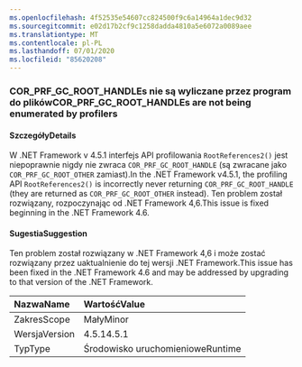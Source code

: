 ```yaml
---
ms.openlocfilehash: 4f52535e54607cc824500f9c6a14964a1dec9d32
ms.sourcegitcommit: e02d17b2cf9c1258dadda4810a5e6072a0089aee
ms.translationtype: MT
ms.contentlocale: pl-PL
ms.lasthandoff: 07/01/2020
ms.locfileid: "85620208"
---
```

### <a name="cor_prf_gc_root_handles-are-not-being-enumerated-by-profilers"></a><span data-ttu-id="94145-101">COR_PRF_GC_ROOT_HANDLEs nie są wyliczane przez program do plików</span><span class="sxs-lookup"><span data-stu-id="94145-101">COR_PRF_GC_ROOT_HANDLEs are not being enumerated by profilers</span></span>

#### <a name="details"></a><span data-ttu-id="94145-102">Szczegóły</span><span class="sxs-lookup"><span data-stu-id="94145-102">Details</span></span>

<span data-ttu-id="94145-103">W .NET Framework v 4.5.1 interfejs API profilowania <code>RootReferences2()</code> jest niepoprawnie nigdy nie zwraca <code>COR_PRF_GC_ROOT_HANDLE</code> (są zwracane jako <code>COR_PRF_GC_ROOT_OTHER</code> zamiast).</span><span class="sxs-lookup"><span data-stu-id="94145-103">In the .NET Framework v4.5.1, the profiling API <code>RootReferences2()</code> is incorrectly never returning <code>COR_PRF_GC_ROOT_HANDLE</code> (they are returned as <code>COR_PRF_GC_ROOT_OTHER</code> instead).</span></span> <span data-ttu-id="94145-104">Ten problem został rozwiązany, rozpoczynając od .NET Framework 4,6.</span><span class="sxs-lookup"><span data-stu-id="94145-104">This issue is fixed beginning in the .NET Framework 4.6.</span></span>

#### <a name="suggestion"></a><span data-ttu-id="94145-105">Sugestia</span><span class="sxs-lookup"><span data-stu-id="94145-105">Suggestion</span></span>

<span data-ttu-id="94145-106">Ten problem został rozwiązany w .NET Framework 4,6 i może zostać rozwiązany przez uaktualnienie do tej wersji .NET Framework.</span><span class="sxs-lookup"><span data-stu-id="94145-106">This issue has been fixed in the .NET Framework 4.6 and may be addressed by upgrading to that version of the .NET Framework.</span></span>

| <span data-ttu-id="94145-107">Nazwa</span><span class="sxs-lookup"><span data-stu-id="94145-107">Name</span></span>    | <span data-ttu-id="94145-108">Wartość</span><span class="sxs-lookup"><span data-stu-id="94145-108">Value</span></span>       |
|:--------|:------------|
| <span data-ttu-id="94145-109">Zakres</span><span class="sxs-lookup"><span data-stu-id="94145-109">Scope</span></span>   |<span data-ttu-id="94145-110">Mały</span><span class="sxs-lookup"><span data-stu-id="94145-110">Minor</span></span>|
|<span data-ttu-id="94145-111">Wersja</span><span class="sxs-lookup"><span data-stu-id="94145-111">Version</span></span>|<span data-ttu-id="94145-112">4.5.1</span><span class="sxs-lookup"><span data-stu-id="94145-112">4.5.1</span></span>|
|<span data-ttu-id="94145-113">Typ</span><span class="sxs-lookup"><span data-stu-id="94145-113">Type</span></span>|<span data-ttu-id="94145-114">Środowisko uruchomieniowe</span><span class="sxs-lookup"><span data-stu-id="94145-114">Runtime</span></span>|
